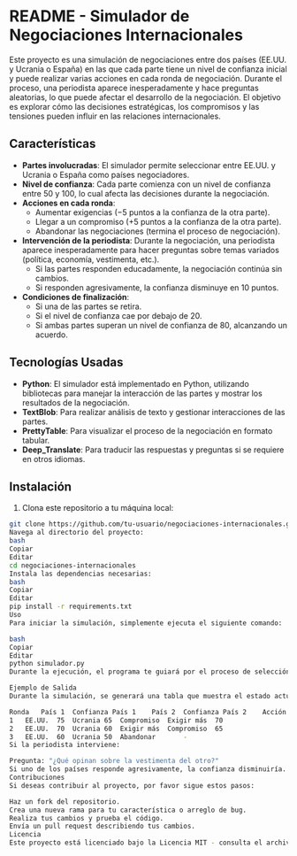 # README - Simulador de Negociaciones Internacionales

Este proyecto es una simulación de negociaciones entre dos países (EE.UU. y Ucrania o España) en las que cada parte tiene un nivel de confianza inicial y puede realizar varias acciones en cada ronda de negociación. Durante el proceso, una periodista aparece inesperadamente y hace preguntas aleatorias, lo que puede afectar el desarrollo de la negociación. El objetivo es explorar cómo las decisiones estratégicas, los compromisos y las tensiones pueden influir en las relaciones internacionales.

## **Características**

- **Partes involucradas**: El simulador permite seleccionar entre EE.UU. y Ucrania o España como países negociadores.
- **Nivel de confianza**: Cada parte comienza con un nivel de confianza entre 50 y 100, lo cual afecta las decisiones durante la negociación.
- **Acciones en cada ronda**:
  - Aumentar exigencias (−5 puntos a la confianza de la otra parte).
  - Llegar a un compromiso (+5 puntos a la confianza de la otra parte).
  - Abandonar las negociaciones (termina el proceso de negociación).
- **Intervención de la periodista**: Durante la negociación, una periodista aparece inesperadamente para hacer preguntas sobre temas variados (política, economía, vestimenta, etc.).
  - Si las partes responden educadamente, la negociación continúa sin cambios.
  - Si responden agresivamente, la confianza disminuye en 10 puntos.
- **Condiciones de finalización**:
  - Si una de las partes se retira.
  - Si el nivel de confianza cae por debajo de 20.
  - Si ambas partes superan un nivel de confianza de 80, alcanzando un acuerdo.
  
## **Tecnologías Usadas**

- **Python**: El simulador está implementado en Python, utilizando bibliotecas para manejar la interacción de las partes y mostrar los resultados de la negociación.
- **TextBlob**: Para realizar análisis de texto y gestionar interacciones de las partes.
- **PrettyTable**: Para visualizar el proceso de la negociación en formato tabular.
- **Deep_Translate**: Para traducir las respuestas y preguntas si se requiere en otros idiomas.

## **Instalación**

1. Clona este repositorio a tu máquina local:

```bash
git clone https://github.com/tu-usuario/negociaciones-internacionales.git
Navega al directorio del proyecto:
bash
Copiar
Editar
cd negociaciones-internacionales
Instala las dependencias necesarias:
bash
Copiar
Editar
pip install -r requirements.txt
Uso
Para iniciar la simulación, simplemente ejecuta el siguiente comando:

bash
Copiar
Editar
python simulador.py
Durante la ejecución, el programa te guiará por el proceso de selección de países y mostrará los resultados de las negociaciones en formato de tabla. A medida que avance la negociación, verás cómo cambian los niveles de confianza entre las partes y cómo la intervención de la periodista afecta el desarrollo del proceso.

Ejemplo de Salida
Durante la simulación, se generará una tabla que muestra el estado actual de la negociación. Un ejemplo podría verse así:

Ronda	País 1	Confianza País 1	País 2	Confianza País 2	Acción País 1	Acción País 2	Confianza Total
1	EE.UU.	75	Ucrania	65	Compromiso	Exigir más	70
2	EE.UU.	70	Ucrania	60	Exigir más	Compromiso	65
3	EE.UU.	60	Ucrania	50	Abandonar		-
Si la periodista interviene:

Pregunta: "¿Qué opinan sobre la vestimenta del otro?"
Si uno de los países responde agresivamente, la confianza disminuiría.
Contribuciones
Si deseas contribuir al proyecto, por favor sigue estos pasos:

Haz un fork del repositorio.
Crea una nueva rama para tu característica o arreglo de bug.
Realiza tus cambios y prueba el código.
Envía un pull request describiendo tus cambios.
Licencia
Este proyecto está licenciado bajo la Licencia MIT - consulta el archivo LICENSE para más detalles.